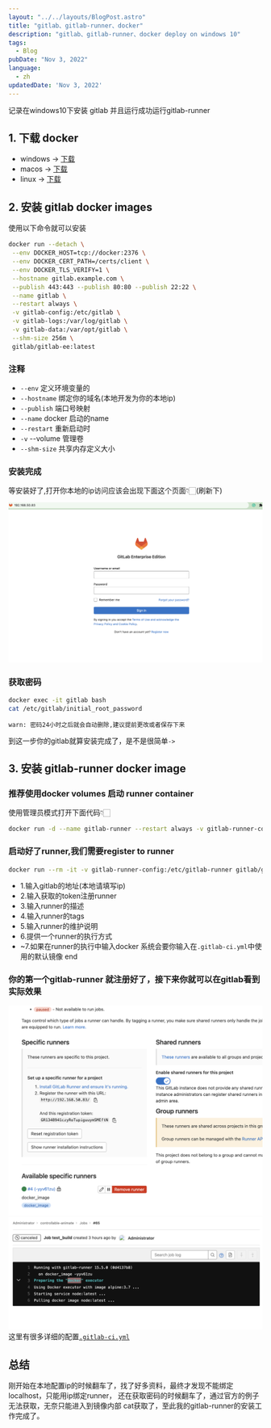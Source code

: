 ```yaml
---
layout: "../../layouts/BlogPost.astro"
title: "gitlab、gitlab-runner、docker"
description: "gitlab、gitlab-runner、docker deploy on windows 10"
tags:
  - Blog
pubDate: "Nov 3, 2022"
language: 
  - zh
updatedDate: 'Nov 3, 2022'
---
```


记录在windows10下安装 gitlab 并且运行成功运行gitlab-runner


## 1. 下载 docker
- windows -> [下载](https://docs.docker.com/desktop/install/windows-install/)
- macos -> [下载](https://docs.docker.com/desktop/install/mac-install/)
- linux -> [下载](https://docs.docker.com/desktop/install/linux-install/)

## 2. 安装 gitlab docker images
使用以下命令就可以安装

```sh
docker run --detach \
 --env DOCKER_HOST=tcp://docker:2376 \
 --env DOCKER_CERT_PATH=/certs/client \
 --env DOCKER_TLS_VERIFY=1 \
 --hostname gitlab.example.com \
 --publish 443:443 --publish 80:80 --publish 22:22 \
 --name gitlab \
 --restart always \
 -v gitlab-config:/etc/gitlab \
 -v gitlab-logs:/var/log/gitlab \
 -v gitlab-data:/var/opt/gitlab \
 --shm-size 256m \
 gitlab/gitlab-ee:latest
```
### 注释
- `--env` 定义环境变量的
- `--hostname` 绑定你的域名(本地开发为你的本地ip)
- `--publish` 端口号映射
- `--name` docker 启动的name
- `--restart` 重新启动时 
- `-v` --volume 管理卷
- `--shm-size` 共享内存定义大小
### 安装完成
等安装好了,打开你本地的ip访问应该会出现下面这个页面👇🏻(刷新下)

![docker-gitlab-index](../../../public/docker-gitlab/docker-gitlab-index.png)


### 获取密码

```sh
docker exec -it gitlab bash
cat /etc/gitlab/initial_root_password
```
`warn: 密码24小时之后就会自动删除,建议提前更改或者保存下来` <br>

到这一步你的gitlab就算安装完成了，是不是很简单`->`

## 3. 安装 gitlab-runner docker image

### 推荐使用docker volumes 启动 runner container
使用管理员模式打开下面代码👇🏻
```sh
docker run -d --name gitlab-runner --restart always -v gitlab-runner-config:/etc/gitlab-runner -v /var/run/docker.sock:/var/run/docker.sock gitlab/gitlab-runner
```
### 启动好了runner,我们需要register to runner
```sh
docker run --rm -it -v gitlab-runner-config:/etc/gitlab-runner gitlab/gitlab-runner register
```

- 1.输入gitlab的地址(本地请填写ip)
- 2.输入获取的token注册runner
- 3.输入runner的描述
- 4.输入runner的tags
- 5.输入runner的维护说明
- 6.提供一个runner的执行方式
- ~7.如果在runner的执行中输入docker 系统会要你输入在`.gitlab-ci.yml`中使用的默认镜像
end 

### 你的第一个gitlab-runner 就注册好了，接下来你就可以在gitlab看到实际效果
![docker-gitlab-runner-image](../../../public/docker-gitlab/docker-gitlab-runner-image.png)
![docker-gitlab-runner-image-pipelines](../../../public/docker-gitlab/docker-gitlab-runner-image-pipelines.png)
这里有很多详细的配置[`.gitlab-ci.yml`](https://gitlab.com/gitlab-org/gitlab-foss/tree/master/lib/gitlab/ci/templates)


## 总结
刚开始在本地配置ip的时候翻车了，找了好多资料，最终才发现不能绑定localhost，只能用ip绑定runner，
还在获取密码的时候翻车了，通过官方的例子无法获取，无奈只能进入到镜像内部 cat获取了，至此我的gitlab-runner的安装工作完成了。


